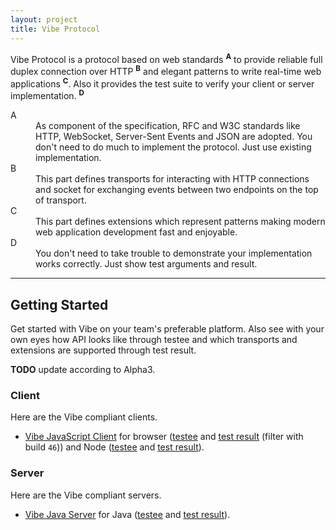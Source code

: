 ```yaml
---
layout: project
title: Vibe Protocol
---
```


Vibe Protocol is a protocol based on web standards <sup><strong>A</strong></sup> to provide reliable full duplex connection over HTTP <sup><strong>B</strong></sup> and elegant patterns to write real-time web applications <sup><strong>C</strong></sup>. Also it provides the test suite to verify your client or server implementation. <sup><strong>D</strong></sup>

<dl>
    <dt>A</dt>
    <dd>As component of the specification, RFC and W3C standards like HTTP, WebSocket, Server-Sent Events and JSON are adopted. You don't need to do much to implement the protocol. Just use existing implementation.</dd>
    <dt>B</dt>
    <dd>This part defines transports for interacting with HTTP connections and socket for exchanging events between two endpoints on the top of transport.</dd>
    <dt>C</dt>
    <dd>This part defines extensions which represent patterns making modern web application development fast and enjoyable.</dd>
    <dt>D</dt>
    <dd>You don't need to take trouble to demonstrate your implementation works correctly. Just show test arguments and result.</dd>
</dl>

---

## Getting Started
Get started with Vibe on your team's preferable platform. Also see with your own eyes how API looks like through testee and which transports and extensions are supported through test result.

**TODO** update according to Alpha3.

### Client
Here are the Vibe compliant clients.

* [Vibe JavaScript Client](http://vibe-project.github.io/projects/vibe-javascript-client/3.0.0-Alpha2/) for browser ([testee](https://github.com/vibe-project/vibe-javascript-client/blob/v3.0.0-Alpha2/test/resources/testee.html#L62-L116) and [test result](https://saucelabs.com/u/vibe) (filter with build `46`)) and Node ([testee](https://github.com/vibe-project/vibe-javascript-client/blob/v3.0.0-Alpha2/Gruntfile.js#L90-L126) and [test result](https://travis-ci.org/vibe-project/vibe-javascript-client/builds/38164691)).

### Server
Here are the Vibe compliant servers.

* [Vibe Java Server](http://vibe-project.github.io/projects/vibe-java-server/3.0.0-Alpha2/) for Java ([testee](https://github.com/vibe-project/vibe-java-server/blob/v3.0.0-Alpha2/server/src/test/java/org/atmosphere/vibe/server/ProtocolTest.java#L32-L87) and [test result](https://travis-ci.org/vibe-project/vibe-java-server/builds/38159841)).